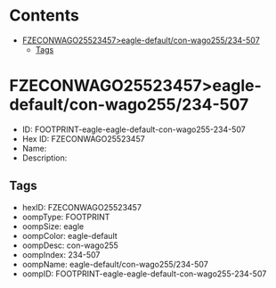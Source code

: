 



Contents
========

* [FZECONWAGO25523457>eagle-default/con-wago255/234-507](#fzeconwago25523457eagle-defaultcon-wago255234-507)
	* [Tags](#tags)

# FZECONWAGO25523457>eagle-default/con-wago255/234-507

- ID: FOOTPRINT-eagle-eagle-default-con-wago255-234-507
- Hex ID: FZECONWAGO25523457
- Name: 
- Description: 

## Tags

- hexID: FZECONWAGO25523457
- oompType: FOOTPRINT
- oompSize: eagle
- oompColor: eagle-default
- oompDesc: con-wago255
- oompIndex: 234-507
- oompName: eagle-default/con-wago255/234-507
- oompID: FOOTPRINT-eagle-eagle-default-con-wago255-234-507
